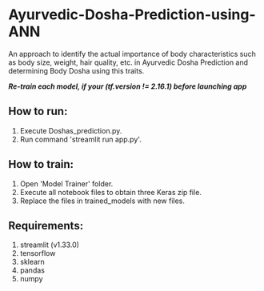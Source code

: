 # Ayurvedic-Dosha-Prediction-using-ANN
An approach to identify the actual importance of body characteristics such as body size, weight, hair quality, etc. in Ayurvedic Dosha Prediction and determining Body Dosha using this traits.

***Re-train each model, if your (tf.__version__ != 2.16.1) before launching app***

## How to run:
1. Execute Doshas_prediction.py.
2. Run command 'streamlit run app.py'.

## How to train:
1. Open 'Model Trainer' folder.
2. Execute all notebook files to obtain three Keras zip file.
3. Replace the files in trained_models with new files.

## Requirements:
1. streamlit (v1.33.0)
2. tensorflow
3. sklearn
4. pandas
5. numpy
